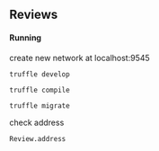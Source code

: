## Reviews

#### Running
create new network at localhost:9545
```
truffle develop
```

```
truffle compile
```
```
truffle migrate
```
check  address
```
Review.address
```